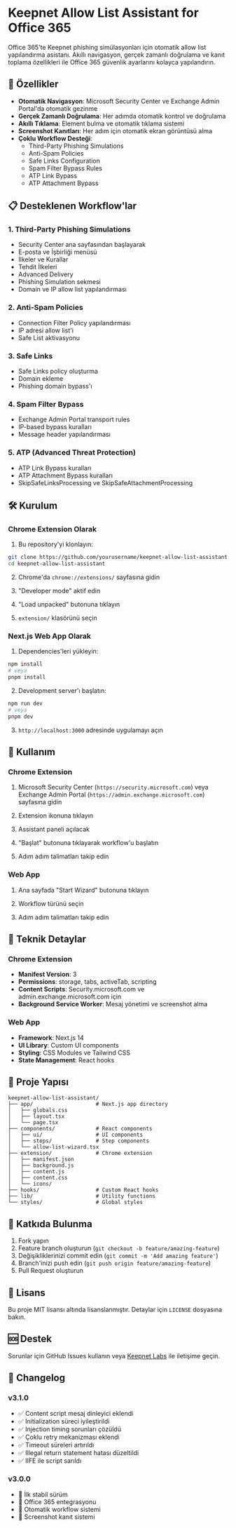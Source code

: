 # Keepnet Allow List Assistant for Office 365

Office 365'te Keepnet phishing simülasyonları için otomatik allow list yapılandırma asistanı. Akıllı navigasyon, gerçek zamanlı doğrulama ve kanıt toplama özellikleri ile Office 365 güvenlik ayarlarını kolayca yapılandırın.

## 🚀 Özellikler

- **Otomatik Navigasyon**: Microsoft Security Center ve Exchange Admin Portal'da otomatik gezinme
- **Gerçek Zamanlı Doğrulama**: Her adımda otomatik kontrol ve doğrulama
- **Akıllı Tıklama**: Element bulma ve otomatik tıklama sistemi
- **Screenshot Kanıtları**: Her adım için otomatik ekran görüntüsü alma
- **Çoklu Workflow Desteği**: 
  - Third-Party Phishing Simulations
  - Anti-Spam Policies
  - Safe Links Configuration
  - Spam Filter Bypass Rules
  - ATP Link Bypass
  - ATP Attachment Bypass

## 📋 Desteklenen Workflow'lar

### 1. Third-Party Phishing Simulations
- Security Center ana sayfasından başlayarak
- E-posta ve İşbirliği menüsü
- İlkeler ve Kurallar
- Tehdit İlkeleri
- Advanced Delivery
- Phishing Simulation sekmesi
- Domain ve IP allow list yapılandırması

### 2. Anti-Spam Policies
- Connection Filter Policy yapılandırması
- IP adresi allow list'i
- Safe List aktivasyonu

### 3. Safe Links
- Safe Links policy oluşturma
- Domain ekleme
- Phishing domain bypass'ı

### 4. Spam Filter Bypass
- Exchange Admin Portal transport rules
- IP-based bypass kuralları
- Message header yapılandırması

### 5. ATP (Advanced Threat Protection)
- ATP Link Bypass kuralları
- ATP Attachment Bypass kuralları
- SkipSafeLinksProcessing ve SkipSafeAttachmentProcessing

## 🛠️ Kurulum

### Chrome Extension Olarak

1. Bu repository'yi klonlayın:
```bash
git clone https://github.com/yourusername/keepnet-allow-list-assistant.git
cd keepnet-allow-list-assistant
```

2. Chrome'da `chrome://extensions/` sayfasına gidin

3. "Developer mode" aktif edin

4. "Load unpacked" butonuna tıklayın

5. `extension/` klasörünü seçin

### Next.js Web App Olarak

1. Dependencies'leri yükleyin:
```bash
npm install
# veya
pnpm install
```

2. Development server'ı başlatın:
```bash
npm run dev
# veya
pnpm dev
```

3. `http://localhost:3000` adresinde uygulamayı açın

## 📖 Kullanım

### Chrome Extension

1. Microsoft Security Center (`https://security.microsoft.com`) veya Exchange Admin Portal (`https://admin.exchange.microsoft.com`) sayfasına gidin

2. Extension ikonuna tıklayın

3. Assistant paneli açılacak

4. "Başlat" butonuna tıklayarak workflow'u başlatın

5. Adım adım talimatları takip edin

### Web App

1. Ana sayfada "Start Wizard" butonuna tıklayın

2. Workflow türünü seçin

3. Adım adım talimatları takip edin

## 🔧 Teknik Detaylar

### Chrome Extension
- **Manifest Version**: 3
- **Permissions**: storage, tabs, activeTab, scripting
- **Content Scripts**: Security.microsoft.com ve admin.exchange.microsoft.com için
- **Background Service Worker**: Mesaj yönetimi ve screenshot alma

### Web App
- **Framework**: Next.js 14
- **UI Library**: Custom UI components
- **Styling**: CSS Modules ve Tailwind CSS
- **State Management**: React hooks

## 📁 Proje Yapısı

```
keepnet-allow-list-assistant/
├── app/                    # Next.js app directory
│   ├── globals.css
│   ├── layout.tsx
│   └── page.tsx
├── components/             # React components
│   ├── ui/                 # UI components
│   ├── steps/              # Step components
│   └── allow-list-wizard.tsx
├── extension/              # Chrome extension
│   ├── manifest.json
│   ├── background.js
│   ├── content.js
│   ├── content.css
│   └── icons/
├── hooks/                  # Custom React hooks
├── lib/                    # Utility functions
└── styles/                 # Global styles
```

## 🤝 Katkıda Bulunma

1. Fork yapın
2. Feature branch oluşturun (`git checkout -b feature/amazing-feature`)
3. Değişikliklerinizi commit edin (`git commit -m 'Add amazing feature'`)
4. Branch'inizi push edin (`git push origin feature/amazing-feature`)
5. Pull Request oluşturun

## 📝 Lisans

Bu proje MIT lisansı altında lisanslanmıştır. Detaylar için `LICENSE` dosyasına bakın.

## 🆘 Destek

Sorunlar için GitHub Issues kullanın veya [Keepnet Labs](https://keepnetlabs.com) ile iletişime geçin.

## 🔄 Changelog

### v3.1.0
- ✅ Content script mesaj dinleyici eklendi
- ✅ Initialization süreci iyileştirildi
- ✅ Injection timing sorunları çözüldü
- ✅ Çoklu retry mekanizması eklendi
- ✅ Timeout süreleri artırıldı
- ✅ Illegal return statement hatası düzeltildi
- ✅ IIFE ile script sarıldı

### v3.0.0
- 🎉 İlk stabil sürüm
- 🎯 Office 365 entegrasyonu
- 🎯 Otomatik workflow sistemi
- 🎯 Screenshot kanıt sistemi
